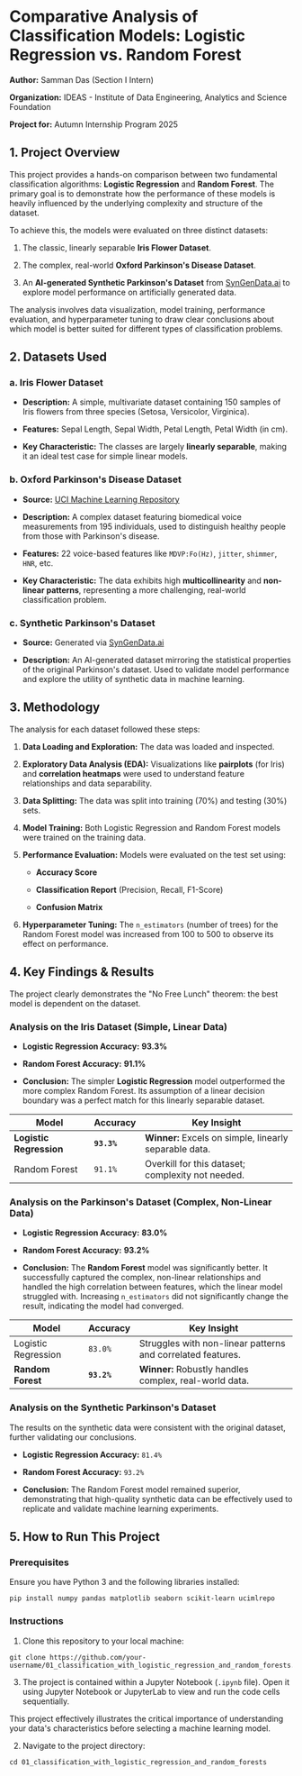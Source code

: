 # Comparative Analysis of Classification Models: Logistic Regression vs. Random Forest

**Author:** Samman Das (Section I Intern)

**Organization:** IDEAS - Institute of Data Engineering, Analytics and Science Foundation

**Project for:** Autumn Internship Program 2025

## 1. Project Overview

This project provides a hands-on comparison between two fundamental classification algorithms: **Logistic Regression** and **Random Forest**. The primary goal is to demonstrate how the performance of these models is heavily influenced by the underlying complexity and structure of the dataset.

To achieve this, the models were evaluated on three distinct datasets:

1. The classic, linearly separable **Iris Flower Dataset**.

2. The complex, real-world **Oxford Parkinson's Disease Dataset**.

3. An **AI-generated Synthetic Parkinson's Dataset** from [SynGenData.ai](https://www.syngendata.ai) to explore model performance on artificially generated data.

The analysis involves data visualization, model training, performance evaluation, and hyperparameter tuning to draw clear conclusions about which model is better suited for different types of classification problems.

## 2. Datasets Used

### a. Iris Flower Dataset

* **Description:** A simple, multivariate dataset containing 150 samples of Iris flowers from three species (Setosa, Versicolor, Virginica).

* **Features:** Sepal Length, Sepal Width, Petal Length, Petal Width (in cm).

* **Key Characteristic:** The classes are largely **linearly separable**, making it an ideal test case for simple linear models.

### b. Oxford Parkinson's Disease Dataset

* **Source:** [UCI Machine Learning Repository](http://archive.ics.uci.edu/dataset/174/parkinsons)

* **Description:** A complex dataset featuring biomedical voice measurements from 195 individuals, used to distinguish healthy people from those with Parkinson's disease.

* **Features:** 22 voice-based features like `MDVP:Fo(Hz)`, `jitter`, `shimmer`, `HNR`, etc.

* **Key Characteristic:** The data exhibits high **multicollinearity** and **non-linear patterns**, representing a more challenging, real-world classification problem.

### c. Synthetic Parkinson's Dataset

* **Source:** Generated via [SynGenData.ai](https://www.syngendata.ai)

* **Description:** An AI-generated dataset mirroring the statistical properties of the original Parkinson's dataset. Used to validate model performance and explore the utility of synthetic data in machine learning.

## 3. Methodology

The analysis for each dataset followed these steps:

1. **Data Loading and Exploration:** The data was loaded and inspected.

2. **Exploratory Data Analysis (EDA):** Visualizations like **pairplots** (for Iris) and **correlation heatmaps** were used to understand feature relationships and data separability.

3. **Data Splitting:** The data was split into training (70%) and testing (30%) sets.

4. **Model Training:** Both Logistic Regression and Random Forest models were trained on the training data.

5. **Performance Evaluation:** Models were evaluated on the test set using:

   * **Accuracy Score**

   * **Classification Report** (Precision, Recall, F1-Score)

   * **Confusion Matrix**

6. **Hyperparameter Tuning:** The `n_estimators` (number of trees) for the Random Forest model was increased from 100 to 500 to observe its effect on performance.

## 4. Key Findings & Results

The project clearly demonstrates the "No Free Lunch" theorem: the best model is dependent on the dataset.

### Analysis on the Iris Dataset (Simple, Linear Data)

* **Logistic Regression Accuracy:** **93.3%**

* **Random Forest Accuracy:** **91.1%**

* **Conclusion:** The simpler **Logistic Regression** model outperformed the more complex Random Forest. Its assumption of a linear decision boundary was a perfect match for this linearly separable dataset.

| Model | Accuracy | Key Insight | 
| ----- | ----- | ----- | 
| **Logistic Regression** | **`93.3%`** | **Winner:** Excels on simple, linearly separable data. | 
| Random Forest | `91.1%` | Overkill for this dataset; complexity not needed. | 

### Analysis on the Parkinson's Dataset (Complex, Non-Linear Data)

* **Logistic Regression Accuracy:** **83.0%**

* **Random Forest Accuracy:** **93.2%**

* **Conclusion:** The **Random Forest** model was significantly better. It successfully captured the complex, non-linear relationships and handled the high correlation between features, which the linear model struggled with. Increasing `n_estimators` did not significantly change the result, indicating the model had converged.

| Model | Accuracy | Key Insight | 
| ----- | ----- | ----- | 
| Logistic Regression | `83.0%` | Struggles with non-linear patterns and correlated features. | 
| **Random Forest** | **`93.2%`** | **Winner:** Robustly handles complex, real-world data. | 

### Analysis on the Synthetic Parkinson's Dataset

The results on the synthetic data were consistent with the original dataset, further validating our conclusions.

* **Logistic Regression Accuracy:** `81.4%`

* **Random Forest Accuracy:** `93.2%`

* **Conclusion:** The Random Forest model remained superior, demonstrating that high-quality synthetic data can be effectively used to replicate and validate machine learning experiments.

## 5. How to Run This Project

### Prerequisites

Ensure you have Python 3 and the following libraries installed:

```
pip install numpy pandas matplotlib seaborn scikit-learn ucimlrepo
```

### Instructions

1. Clone this repository to your local machine:

```
git clone https://github.com/your-username/01_classification_with_logistic_regression_and_random_forests.git
```

3. The project is contained within a Jupyter Notebook (`.ipynb` file). Open it using Jupyter Notebook or JupyterLab to view and run the code cells sequentially.

This project effectively illustrates the critical importance of understanding your data's characteristics before selecting a machine learning model.

2. Navigate to the project directory:

```
cd 01_classification_with_logistic_regression_and_random_forests
```

